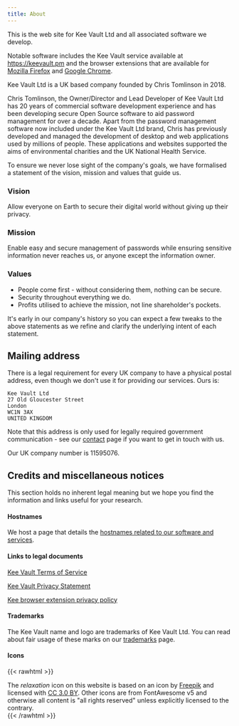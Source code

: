 ```yaml
---
title: About
---
```


This is the web site for Kee Vault Ltd and all associated software we develop.

Notable software includes the Kee Vault service available at https://keevault.pm and the browser extensions that are available for [Mozilla Firefox](https://addons.mozilla.org/firefox/addon/keefox/) and [Google Chrome](https://chrome.google.com/webstore/detail/kee/mmhlniccooihdimnnjhamobppdhaolme).

Kee Vault Ltd is a UK based company founded by Chris Tomlinson in 2018.

Chris Tomlinson, the Owner/Director and Lead Developer of Kee Vault Ltd has 20 years of commercial software development experience and has been developing secure Open Source software to aid password management for over a decade. Apart from the password management software now included under the Kee Vault Ltd brand, Chris has previously developed and managed the development of desktop and web applications used by millions of people. These applications and websites supported the aims of environmental charities and the UK National Health Service.

To ensure we never lose sight of the company's goals, we have formalised a statement of the vision, mission and values that guide us.

### Vision

Allow everyone on Earth to secure their digital world without giving up their privacy.

### Mission

Enable easy and secure management of passwords while ensuring sensitive information never reaches us, or anyone except the information owner.

### Values

* People come first - without considering them, nothing can be secure.
* Security throughout everything we do.
* Profits utilised to achieve the mission, not line shareholder's pockets.

It's early in our company's history so you can expect a few tweaks to the above statements as we refine and clarify the underlying intent of each statement.

## Mailing address

There is a legal requirement for every UK company to have a physical postal address, even though we don't use it for providing our services. Ours is:

```
Kee Vault Ltd
27 Old Gloucester Street
London
WC1N 3AX
UNITED KINGDOM
```

Note that this address is only used for legally required government communication - see our [contact](/contact/) page if you want to get in touch with us.

Our UK company number is 11595076.

## Credits and miscellaneous notices

This section holds no inherent legal meaning but we hope you find the information and links useful for your research.

#### Hostnames

We host a page that details the [hostnames related to our software and services](/hostnames/).

#### Links to legal documents

[Kee Vault Terms of Service](/keevault/tos/)

[Kee Vault Privacy Statement](/keevault/privacy/)

[Kee browser extension privacy policy](/extension-privacy/)

#### Trademarks

The Kee Vault name and logo are trademarks of Kee Vault Ltd. You can read about fair usage of these marks on our [trademarks](/trademarks/) page.

#### Icons

{{< rawhtml >}}
<div>The <i>relaxation</i> icon on this website is based on an icon by <a href="https://www.flaticon.com/authors/freepik">Freepik</a> and licensed with <a href="http://creativecommons.org/licenses/by/3.0/" target="_blank">CC 3.0 BY</a>. Other icons are from FontAwesome v5 and otherwise all content is "all rights reserved" unless explicitly licensed to the contrary.</div>
{{< /rawhtml >}}
